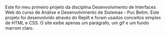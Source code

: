 Este foi meu primeiro projeto da disciplina Desenvolvimento de Interfaces Web do curso de Análise e Desenvolvimento de Sistemas - Puc Betim.
Este projeto foi desenvolvido através do Replit e foram usados conceitos simples de HTML e CSS.
O site exibe apenas um parágrafo, um gif e um fundo marrom claro.

